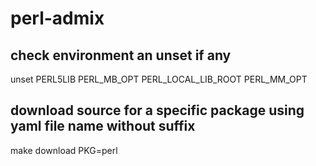 # perl-admix

## check environment an unset if any
unset PERL5LIB PERL_MB_OPT PERL_LOCAL_LIB_ROOT PERL_MM_OPT

## download source for a specific package using yaml file name without suffix
make download PKG=perl

